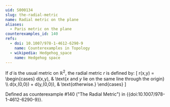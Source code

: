 ```yaml
---
uid: S000134
slug: the-radial-metric
name: Radial metric on the plane
aliases:
  - Paris metric on the plane
counterexamples_id: 140
refs:
  - doi: 10.1007/978-1-4612-6290-9
    name: Counterexamples in Topology
  - wikipedia: Hedgehog_space
    name: Hedgehog space
---
```

If $d$ is the usual metric on $\mathbb{R}^2$, the radial metric $r$ is defined by:
\[
r(x,y) = \begin{cases}
    d(x,y), & \text{$x$ and $y$ lie on the same line through the origin} \\\\
    d(x,(0,0)) + d(y,(0,0)), & \text{otherwise.}
\end{cases}
\]

Defined as counterexample #140 ("The Radial Metric")
in {{doi:10.1007/978-1-4612-6290-9}}.
